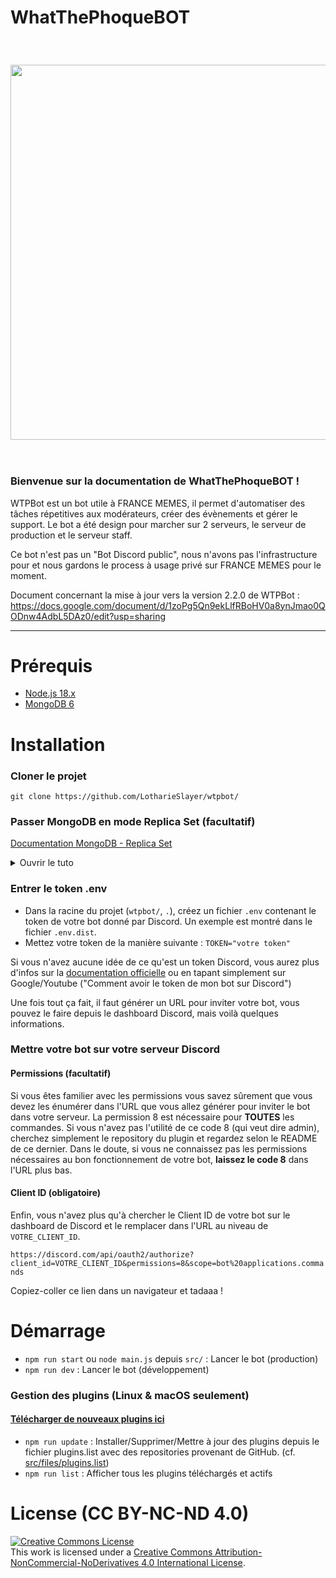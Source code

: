 # WhatThePhoqueBOT

<br/>

<h3 align="center"><img src="https://user-images.githubusercontent.com/49253492/139536561-5eaf9aad-64dd-4bc4-a33a-913a28ccb620.png" width="600px"></h3>

<br/>

### **Bienvenue sur la documentation de WhatThePhoqueBOT !**

WTPBot est un bot utile à FRANCE MEMES, il permet d'automatiser des tâches répetitives aux modérateurs, créer des évènements et gérer le support. Le bot a été design pour marcher sur 2 serveurs, le serveur de production et le serveur staff.

Ce bot n'est pas un "Bot Discord public", nous n'avons pas l'infrastructure pour et nous gardons le process à usage privé sur FRANCE MEMES pour le moment.

Document concernant la mise à jour vers la version 2.2.0 de WTPBot : https://docs.google.com/document/d/1zoPg5Qn9ekLlfRBoHV0a8ynJmao0QODnw4AdbL5DAz0/edit?usp=sharing

---

# Prérequis
- [Node.js 18.x](https://nodejs.org/en/)
- [MongoDB 6](https://www.mongodb.com/docs/manual/installation/)

# Installation

### Cloner le projet
`git clone https://github.com/LotharieSlayer/wtpbot/`

### Passer MongoDB en mode Replica Set (facultatif)
[Documentation MongoDB - Replica Set](https://www.mongodb.com/docs/manual/tutorial/deploy-replica-set/)
<details>
<summary>Ouvrir le tuto</summary>

**Pour Linux :**
- Aller dans `/etc/mongod.conf`
- Décommenter les lignes suivantes et donner un nom à votre replica
```conf
replication:
   replSetName: "rs0"
```
- Redémarrer MongoDB
- `mongosh -> rs.initiate()`

**Pour Windows :**
- Lancer un terminal
- `mongod --port 27017 --dbpath "C:\ce que vous voulez tant que c'est vide" --replSet rs1 --bind_ip 127.0.0.1`
- `mongosh -> rs.initiate()`
- Laisser le terminal ouvert

</details>

### Entrer le token .env
- Dans la racine du projet (`wtpbot/`, `.`), créez un fichier `.env` contenant le token de votre bot donné par Discord. Un exemple est montré dans le fichier `.env.dist`.
- Mettez votre token de la manière suivante : `TOKEN="votre token"`

Si vous n'avez aucune idée de ce qu'est un token Discord, vous aurez plus d'infos sur la [documentation officielle](https://discord.com/developers/docs) ou en tapant simplement sur Google/Youtube ("Comment avoir le token de mon bot sur Discord")

Une fois tout ça fait, il faut générer un URL pour inviter votre bot, vous pouvez le faire depuis le dashboard Discord, mais voilà quelques informations.

### Mettre votre bot sur votre serveur Discord

#### Permissions (facultatif)

Si vous êtes familier avec les permissions vous savez sûrement que vous devez les énumérer dans l'URL que vous allez générer pour inviter le bot dans votre serveur. La permission 8 est nécessaire pour **TOUTES** les commandes. Si vous n'avez pas l'utilité de ce code 8 (qui veut dire admin), cherchez simplement le repository du plugin et regardez selon le README de ce dernier. Dans le doute, si vous ne connaissez pas les permissions nécessaires au bon fonctionnement de votre bot, **laissez le code 8** dans l'URL plus bas.

#### Client ID (obligatoire)

Enfin, vous n'avez plus qu'à chercher le Client ID de votre bot sur le dashboard de Discord et le remplacer dans l'URL au niveau de `VOTRE_CLIENT_ID`.

`https://discord.com/api/oauth2/authorize?client_id=VOTRE_CLIENT_ID&permissions=8&scope=bot%20applications.commands`

Copiez-coller ce lien dans un navigateur et tadaaa !

# Démarrage

- `npm run start` ou `node main.js` depuis `src/` : Lancer le bot (production)
- `npm run dev` : Lancer le bot (développement)

### Gestion des plugins (Linux & macOS seulement)
#### [Télécharger de nouveaux plugins ici](https://github.com/stars/LotharieSlayer/lists/wtpbot-plugins)
- `npm run update` : Installer/Supprimer/Mettre à jour des plugins depuis le fichier plugins.list avec des repositories provenant de GitHub. (cf. [src/files/plugins.list](https://github.com/LotharieSlayer/wtpbot/blob/dev/src/files/plugins.list))
- `npm run list` : Afficher tous les plugins téléchargés et actifs



# License (CC BY-NC-ND 4.0)

<a rel="license" href="http://creativecommons.org/licenses/by-nc-nd/4.0/"><img alt="Creative Commons License" style="border-width:0" src="https://i.creativecommons.org/l/by-nc-nd/4.0/88x31.png" /></a><br />This work is licensed under a <a rel="license" href="http://creativecommons.org/licenses/by-nc-nd/4.0/">Creative Commons Attribution-NonCommercial-NoDerivatives 4.0 International License</a>.
